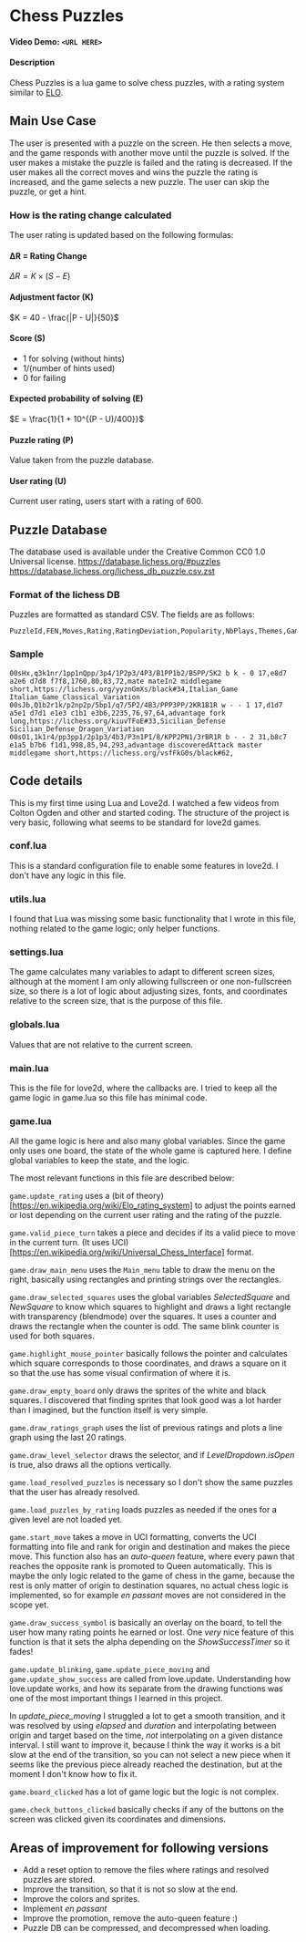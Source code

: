 # Chess Puzzles

#### Video Demo:  `<URL HERE>`

#### Description

Chess Puzzles is a lua game to solve chess puzzles, with a rating system similar to [ELO](https://en.wikipedia.org/wiki/Elo_rating_system).

## Main Use Case

The user is presented with a puzzle on the screen. He then selects a move,
and the game responds with another move until the puzzle is solved. If the user
makes a mistake the puzzle is failed and the rating is decreased. If the user makes
all the correct moves and wins the puzzle the rating is increased, and the game selects a new puzzle. The user can skip the puzzle, or get a hint.

### How is the rating change calculated

The user rating is updated based on the following formulas:

#### ΔR = Rating Change

$\Delta R = K \times (S - E)$

#### Adjustment factor (K)

$K = 40 - \frac{|P - U|}{50}$

#### Score (S)

- 1 for solving (without hints)
- 1/(number of hints used)
- 0 for failing

#### Expected probability of solving (E)

$E = \frac{1}{1 + 10^{(P - U)/400}}$

#### Puzzle rating (P)

Value taken from the puzzle database.

#### User rating (U)

Current user rating, users start with a rating of 600.

## Puzzle Database

The database used is available under the Creative Common CC0 1.0 Universal license.
https://database.lichess.org/#puzzles
https://database.lichess.org/lichess_db_puzzle.csv.zst

### Format of the lichess DB

Puzzles are formatted as standard CSV. The fields are as follows:

```csv
PuzzleId,FEN,Moves,Rating,RatingDeviation,Popularity,NbPlays,Themes,GameUrl,OpeningTags
```

### Sample

```csv
00sHx,q3k1nr/1pp1nQpp/3p4/1P2p3/4P3/B1PP1b2/B5PP/5K2 b k - 0 17,e8d7 a2e6 d7d8 f7f8,1760,80,83,72,mate mateIn2 middlegame short,https://lichess.org/yyznGmXs/black#34,Italian_Game Italian_Game_Classical_Variation
00sJb,Q1b2r1k/p2np2p/5bp1/q7/5P2/4B3/PPP3PP/2KR1B1R w - - 1 17,d1d7 a5e1 d7d1 e1e3 c1b1 e3b6,2235,76,97,64,advantage fork long,https://lichess.org/kiuvTFoE#33,Sicilian_Defense Sicilian_Defense_Dragon_Variation
00sO1,1k1r4/pp3pp1/2p1p3/4b3/P3n1P1/8/KPP2PN1/3rBR1R b - - 2 31,b8c7 e1a5 b7b6 f1d1,998,85,94,293,advantage discoveredAttack master middlegame short,https://lichess.org/vsfFkG0s/black#62,
```

## Code details

This is my first time using Lua and Love2d. I watched a few videos from Colton Ogden and other and started coding. The structure of the project is very basic, following what seems to be standard for love2d games.

### conf.lua

This is a standard configuration file to enable some features in love2d. I don't have any logic in this file.

### utils.lua

I found that Lua was missing some basic functionality that I wrote in this file, nothing related to the game logic; only helper functions.

### settings.lua

The game calculates many variables to adapt to different screen sizes, although at the moment I am only allowing fullscreen or one non-fullscreen size, so there is a lot of logic about adjusting sizes, fonts, and coordinates relative to the screen size, that is the purpose of this file.

### globals.lua

Values that are not relative to the current screen.

### main.lua

This is the file for love2d, where the callbacks are. I tried to keep all the game logic in game.lua so this file has minimal code.

### game.lua

All the game logic is here and also many global variables. Since the game only uses one board, the state of the whole game is captured here. I define global variables to keep the state, and the logic.

The most relevant functions in this file are described below:

`game.update_rating` uses a (bit of theory)[https://en.wikipedia.org/wiki/Elo_rating_system] to adjust the points earned or lost depending on the current user rating and the rating of the puzzle.

`game.valid_piece_turn` takes a piece and decides if its a valid piece to move in the current turn. (It uses UCI)[https://en.wikipedia.org/wiki/Universal_Chess_Interface] format.

`game.draw_main_menu` uses the `Main_menu` table to draw the menu on the right, basically using rectangles and printing strings over the rectangles.

`game.draw_selected_squares` uses the global variables _SelectedSquare_ and _NewSquare_ to know which squares to highlight and draws a light rectangle with transparency (blendmode) over the squares. It uses a counter and draws the rectangle when the counter is odd. The same blink counter is used for both squares.

`game.highlight_mouse_pointer` basically follows the pointer and calculates which square corresponds to those coordinates, and draws a square on it so that the use has some visual confirmation of where it is.

`game.draw_empty_board` only draws the sprites of the white and black squares. I discovered that finding sprites that look good was a lot harder than I imagined, but the function itself is very simple.

`game.draw_ratings_graph` uses the list of previous ratings and plots a line graph using the last 20 ratings.

`game.draw_level_selector` draws the selector, and if _LevelDropdown.isOpen_ is true, also draws all the options vertically.

`game.load_resolved_puzzles` is necessary so I don't show the same puzzles that the user has already resolved.

`game.load_puzzles_by_rating` loads puzzles as needed if the ones for a given level are not loaded yet.

`game.start_move` takes a move in UCI formatting, converts the UCI formatting into file and rank for origin and destination and makes the piece move. This function also has an _auto-queen_ feature, where every pawn that reaches the opposite rank is promoted to Queen automatically. This is maybe the only logic related to the game of chess in the game, because the rest is only matter of origin to destination squares, no actual chess logic is implemented, so for example _en passant_ moves are not considered in the scope yet.

`game.draw_success_symbol` is basically an overlay on the board, to tell the user how many rating points he earned or lost. One *very* nice feature of this function is that it sets the alpha depending on the _ShowSuccessTimer_ so it fades!

`game.update_blinking`, `game.update_piece_moving` and `game.update_show_success` are called from love.update. Understanding how love.update works, and how its separate from the drawing functions was one of the most important things I learned in this project. 

In *update_piece_moving* I struggled a lot to get a smooth transition, and it was resolved by using _elapsed_ and _duration_ and interpolating between origin and target based on the time, *not* interpolating on a given distance interval. I still want to improve it, because I think the way it works is a bit slow at the end of the transition, so you can not select a new piece when it seems like the previous piece already reached the destination, but at the moment I don't know how to fix it.

`game.board_clicked` has a lot of game logic but the logic is not complex.

`game.check_buttons_clicked` basically checks if any of the buttons on the screen was clicked given its coordinates and dimensions.

## Areas of improvement for following versions

- Add a reset option to remove the files where ratings and resolved puzzles are stored.
- Improve the transition, so that it is not so slow at the end.
- Improve the colors and sprites.
- Implement _en passant_
- Improve the promotion, remove the auto-queen feature :)
- Puzzle DB can be compressed, and decompressed when loading.
